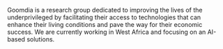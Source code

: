 Goomdia is a research group dedicated to improving the lives of the underprivileged by facilitating their access to technologies that can enhance their living conditions and pave the way for their economic success.
We are currently working in West Africa and focusing on an AI-based solutions. 
